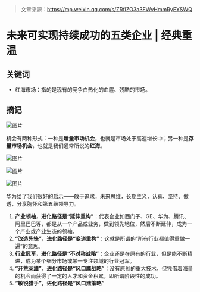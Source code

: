> 文章来源：https://mp.weixin.qq.com/s/ZRfIZO3a3FWvHmmRyEYSWQ

# 未来可实现持续成功的五类企业 | 经典重温

## 关键词

- 红海市场：指的是现有的竞争白热化的血腥、残酷的市场。 



## 摘记

![图片](https://mmbiz.qpic.cn/sz_mmbiz_png/3eHzHvM2RYDqNWpEblA4IDDHI2qxLVSoIaXtZQ61AJct40nUmhjNPUzvGwltpoDr6DTe9m7kpXicsaJ6xDFC0kg/640?wx_fmt=png&wxfrom=13)

机会有两种形式：一种是**增量市场机会**，也就是市场处于高速增长中；另一种是**存量市场机会**，也就是我们通常所说的**红海**。

![图片](https://mmbiz.qpic.cn/sz_mmbiz_png/3eHzHvM2RYDqNWpEblA4IDDHI2qxLVSoJZFPb91X5YL2ibHKFdD12U5Piaw6ibOd294G32cCt3Wjw3zE5ibKibgBz8w/640?wx_fmt=png&wxfrom=5&wx_lazy=1&wx_co=1)

![图片](https://mmbiz.qpic.cn/sz_mmbiz_png/3eHzHvM2RYDqNWpEblA4IDDHI2qxLVSoMnBqvQabOT4IVe0O76txawGp1bXbTvQQvY1leR7VoCkdCiao9w9oKUg/640?wx_fmt=png&wxfrom=5&wx_lazy=1&wx_co=1)

![图片](https://mmbiz.qpic.cn/sz_mmbiz_png/3eHzHvM2RYDqNWpEblA4IDDHI2qxLVSoMnBqvQabOT4IVe0O76txawGp1bXbTvQQvY1leR7VoCkdCiao9w9oKUg/640?wx_fmt=png&wxfrom=5&wx_lazy=1&wx_co=1)

华为给了我们很好的启示——敢于追求，未来思维，长期主义，认真、坚持、做透，分享胸怀和第五级领导力。

1. **产业领袖，进化路径是“延伸重构”**：代表企业如西门子、GE、华为、腾讯、阿里巴巴等，都是从一个产品或业务，做到领先地位，然后不断延伸，成为一个产业或产业生态的领袖。
2. **“改造先锋”，进化路径是“变道重构”**：这就是所谓的“所有行业都值得重做一遍”的意思。
3. **行业冠军，进化路径是“不对称战略”**：企业还是在原有的行业，但是能不断精进，成为某个细分市场或某一专注领域的行业冠军。
4. **“开荒英雄”，进化路径是“风口鹰战略”**：没有原创的重大技术，但凭借着海量的机会而获得了一定的人才和资金积累，即所谓阶段性的成功。
5. **“敏锐猎手”，进化路径是“风口猪策略”**